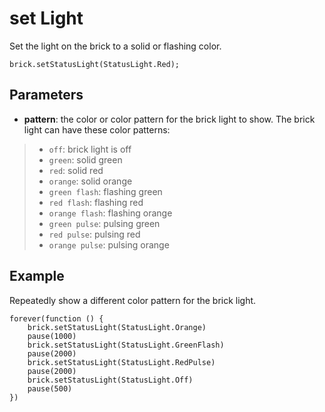 # set Light

Set the light on the brick to a solid or flashing color.

```sig
brick.setStatusLight(StatusLight.Red);
```
## Parameters

* **pattern**: the color or color pattern for the brick light to show. The brick light can have these color patterns:
>* `off`: brick light is off
>* `green`: solid green
>* `red`: solid red
>* `orange`: solid orange
>* `green flash`: flashing green
>* `red flash`: flashing red
>* `orange flash`: flashing orange
>* `green pulse`: pulsing green
>* `red pulse`: pulsing red
>* `orange pulse`: pulsing orange

## Example

Repeatedly show a different color pattern for the brick light.

```blocks
forever(function () {
    brick.setStatusLight(StatusLight.Orange)
    pause(1000)
    brick.setStatusLight(StatusLight.GreenFlash)
    pause(2000)
    brick.setStatusLight(StatusLight.RedPulse)
    pause(2000)
    brick.setStatusLight(StatusLight.Off)
    pause(500)
})
```
